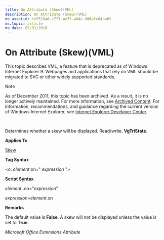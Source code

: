```yaml
---
title: On Attribute (Skew)(VML)
description: On Attribute (Skew)(VML)
ms.assetid: fe5516a0-c7f7-4e35-a04e-006afe84ba69
ms.topic: article
ms.date: 05/31/2018
---
```


# On Attribute (Skew)(VML)

This topic describes VML, a feature that is deprecated as of Windows Internet Explorer 9. Webpages and applications that rely on VML should be migrated to SVG or other widely supported standards.

> [!Note]  
> As of December 2011, this topic has been archived. As a result, it is no longer actively maintained. For more information, see [Archived Content](https://docs.microsoft.com/previous-versions/windows/internet-explorer/ie-developer/). For information, recommendations, and guidance regarding the current version of Windows Internet Explorer, see [Internet Explorer Developer Center](https://go.microsoft.com/fwlink/p/?linkid=204313).

 

Determines whether a skew will be displayed. Read/write. **VgTriState**.

**Applies To**

[Skew](msdn-online-vml-skew-element.md)

**Tag Syntax**

<o: *element* on=" *expression* ">

**Script Syntax**

*element* .on="*expression*"

*expression*=*element*.on

**Remarks**

The default value is **False**. A skew will not be displayed unless the value is set to **True**.

*Microsoft Office Extensions Attribute*

 

 




